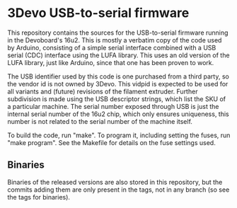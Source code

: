 3Devo USB-to-serial firmware
============================

This repository contains the sources for the USB-to-serial firmware
running in the Devoboard's 16u2. This is mostly a verbatim copy of the
code used by Arduino, consisting of a simple serial interface combined
with a USB serial (CDC) interface using the LUFA library. This uses an
old version of the LUFA library, just like Arduino, since that one has
been proven to work.

The USB identifier used by this code is one purchased from a third
party, so the vendor id is not owned by 3Devo. This vidpid is expected
to be used for all variants and (future) revisions of the filament
extruder. Further subdivision is made using the USB descriptor strings,
which list the SKU of a particular machine. The serial number exposed
through USB is just the internal serial number of the 16u2 chip, which
only ensures uniqueness, this number is not related to the serial number
of the machine itself.

To build the code, run "make". To program it, including setting the
fuses, run "make program". See the Makefile for details on the fuse
settings used.

Binaries
--------
Binaries of the released versions are also stored in this repository,
but the commits adding them are only present in the tags, not in any
branch (so see the tags for binaries).
